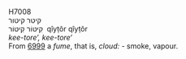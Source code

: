 <body>
  <p>H7008<br>  קיטר    קיטור  <br> קִיטּוֹר  קִיטּוֹר  ‎  qı̂yṭôr  qı̂yṭôr  <br><i>kee-tore‘,</i> <i>kee-tore‘ </i><br>From <a href="h6999.htm">6999</a>  a <i>fume</i>, that is, <i>cloud: - </i>smoke, vapour.<br></p>
 </body>